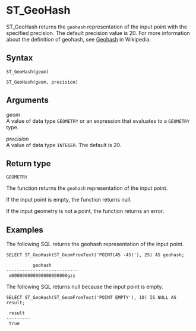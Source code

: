 # ST\_GeoHash<a name="ST_GeoHash-function"></a>

ST\_GeoHash returns the `geohash` representation of the input point with the specified precision\. The default precision value is 20\. For more information about the definition of geohash, see [Geohash](https://en.wikipedia.org/wiki/Geohash) in Wikipedia\.

## Syntax<a name="ST_GeoHash-function-syntax"></a>

```
ST_GeoHash(geom)
```

```
ST_GeoHash(geom, precision)
```

## Arguments<a name="ST_GeoHash-function-arguments"></a>

 *geom*   
A value of data type `GEOMETRY` or an expression that evaluates to a `GEOMETRY` type\. 

 *precision*   
A value of data type `INTEGER`\. The default is 20\.

## Return type<a name="ST_GeoHash-function-return"></a>

`GEOMETRY`

The function returns the `geohash` representation of the input point\. 

If the input point is empty, the function returns null\. 

If the input geometry is not a point, the function returns an error\. 

## Examples<a name="ST_GeoHash-function-examples"></a>

The following SQL returns the geohash representation of the input point\. 

```
SELECT ST_GeoHash(ST_GeomFromText('POINT(45 -45)'), 25) AS geohash;
```

```
          geohash
---------------------------
 m000000000000000000000gzz
```

The following SQL returns null because the input point is empty\. 

```
SELECT ST_GeoHash(ST_GeomFromText('POINT EMPTY'), 10) IS NULL AS result;
```

```
 result
---------
 true
```